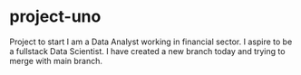 # project-uno
Project to start 
I am a Data Analyst working in financial sector. I aspire to be a fullstack Data Scientist.
I have created a new branch today and trying to merge with main branch.
